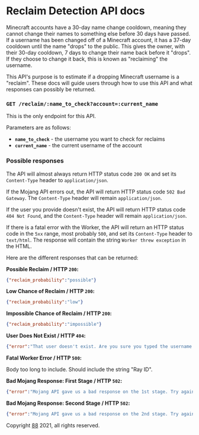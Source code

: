 # Reclaim Detection API docs
Minecraft accounts have a 30-day name change cooldown, meaning they cannot change their names to something else before 30 days have passed. If a username has been changed off of a Minecraft account, it has a 37-day cooldown until the name "drops" to the public. This gives the owner, with their 30-day cooldown, 7 days to change their name back before it "drops". If they choose to change it back, this is known as "reclaiming" the username.

This API's purpose is to estimate if a dropping Minecraft username is a "reclaim". These docs will guide users through how to use this API and what responses can possibly be returned.

### `GET /reclaim/:name_to_check?account=:current_name`
This is the only endpoint for this API.

Parameters are as follows:
- **`name_to_check`** - the username you want to check for reclaims
- **`current_name`** - the current username of the account

### Possible responses

The API will almost always return HTTP status code `200 OK` and set its `Content-Type` header to `application/json`.

If the Mojang API errors out, the API will return HTTP status code `502 Bad Gateway`. The `Content-Type` header will remain `application/json`.

If the user you provide doesn't exist, the API will return HTTP status code `404 Not Found`, and the `Content-Type` header will remain `application/json`.

If there is a fatal error with the Worker, the API will return an HTTP status code in the `5xx` range, most probably `500`, and set its `Content-Type` header to `text/html`. The response will contain the string `Worker threw exception` in the HTML.

Here are the different responses that can be returned:

**Possible Reclaim / HTTP `200`:**
```json
{"reclaim_probability":"possible"}
```

**Low Chance of Reclaim / HTTP `200`:**
```json
{"reclaim_probability":"low"}
```

**Impossible Chance of Reclaim / HTTP `200`:**
```json
{"reclaim_probability":"impossible"}
```

**User Does Not Exist / HTTP `404`:**
```json
{"error":"That user doesn't exist. Are you sure you typed the username correctly?"}
```

**Fatal Worker Error / HTTP `500`:**

Body too long to include. Should include the string "Ray ID".

**Bad Mojang Response: First Stage / HTTP `502`:**
```json
{"error":"Mojang API gave us a bad response on the 1st stage. Try again later!"}
```

**Bad Mojang Response: Second Stage / HTTP `502`:**
```json
{"error":"Mojang API gave us a bad response on the 2nd stage. Try again later!"}
```

Copyright [88](https://github.com/88) 2021, all rights reserved.
